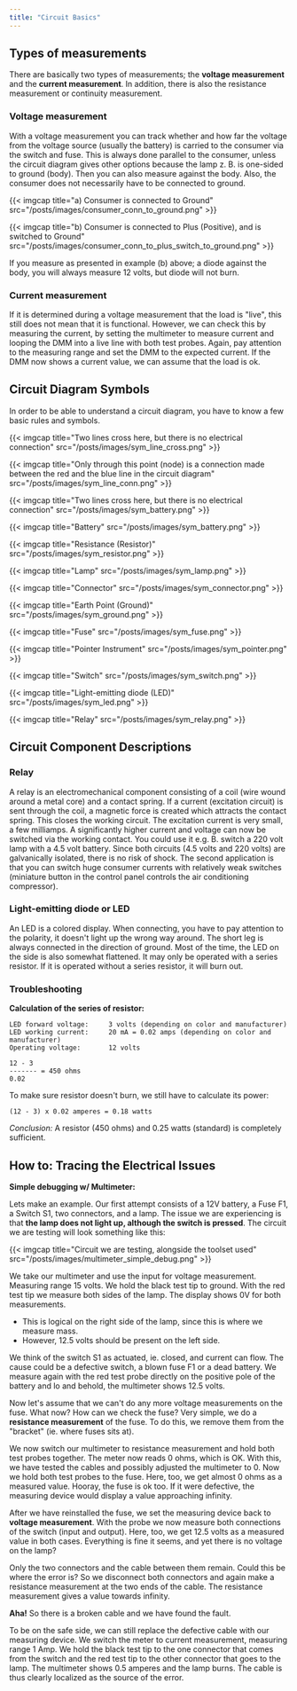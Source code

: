 ```yaml
---
title: "Circuit Basics"
---
```


## Types of measurements
There are basically two types of measurements; the **voltage measurement** and the **current measurement**. In addition, there is also the resistance measurement or continuity measurement.

### Voltage measurement
	
With a voltage measurement you can track whether and how far the voltage from the voltage source (usually the battery) is carried to the consumer via the switch and fuse. This is always done parallel to the consumer, unless the circuit diagram gives other options because the lamp z. B. is one-sided to ground (body). Then you can also measure against the body. Also, the consumer does not necessarily have to be connected to ground.

{{< imgcap title="a) Consumer is connected to Ground" src="/posts/images/consumer_conn_to_ground.png" >}}

{{< imgcap title="b) Consumer is connected to Plus (Positive), and is switched to Ground" src="/posts/images/consumer_conn_to_plus_switch_to_ground.png" >}}

If you measure as presented in example (b) above; a diode against the body, you will always measure 12 volts, but diode will not burn.

### Current measurement
If it is determined during a voltage measurement that the load is "live", this still does not mean that it is functional. However, we can check this by measuring the current, by setting the multimeter to measure current and looping the DMM into a live line with both test probes. Again, pay attention to the measuring range and set the DMM to the expected current. If the DMM now shows a current value, we can assume that the load is ok.

## Circuit Diagram Symbols
In order to be able to understand a circuit diagram, you have to know a few basic rules and symbols.

{{< imgcap title="Two lines cross here, but there is no electrical connection" src="/posts/images/sym_line_cross.png" >}}

{{< imgcap title="Only through this point (node) is a connection made between the red and the blue line in the circuit diagram" src="/posts/images/sym_line_conn.png" >}}

{{< imgcap title="Two lines cross here, but there is no electrical connection" src="/posts/images/sym_battery.png" >}}

{{< imgcap title="Battery" src="/posts/images/sym_battery.png" >}}

{{< imgcap title="Resistance (Resistor)" src="/posts/images/sym_resistor.png" >}}

{{< imgcap title="Lamp" src="/posts/images/sym_lamp.png" >}}

{{< imgcap title="Connector" src="/posts/images/sym_connector.png" >}}

{{< imgcap title="Earth Point (Ground)" src="/posts/images/sym_ground.png" >}}

{{< imgcap title="Fuse" src="/posts/images/sym_fuse.png" >}}

{{< imgcap title="Pointer Instrument" src="/posts/images/sym_pointer.png" >}}

{{< imgcap title="Switch" src="/posts/images/sym_switch.png" >}}

{{< imgcap title="Light-emitting diode (LED)" src="/posts/images/sym_led.png" >}}

{{< imgcap title="Relay" src="/posts/images/sym_relay.png" >}}

## Circuit Component Descriptions

### Relay

A relay is an electromechanical component consisting of a coil (wire wound around a metal core) and a contact spring. If a current (excitation circuit) is sent through the coil, a magnetic force is created which attracts the contact spring. This closes the working circuit. The excitation current is very small, a few milliamps. A significantly higher current and voltage can now be switched via the working contact. You could use it e.g. B. switch a 220 volt lamp with a 4.5 volt battery. Since both circuits (4.5 volts and 220 volts) are galvanically isolated, there is no risk of shock. The second application is that you can switch huge consumer currents with relatively weak switches (miniature button in the control panel controls the air conditioning compressor).

### Light-emitting diode or LED
An LED is a colored display. When connecting, you have to pay attention to the polarity, it doesn't light up the wrong way around. The short leg is always connected in the direction of ground. Most of the time, the LED on the side is also somewhat flattened. It may only be operated with a series resistor. If it is operated without a series resistor, it will burn out.

### Troubleshooting

**Calculation of the series of resistor:**

```
LED forward voltage:	 3 volts (depending on color and manufacturer)
LED working current:	 20 mA = 0.02 amps (depending on color and manufacturer)
Operating voltage:		 12 volts

12 - 3
------- = 450 ohms
0.02
```

To make sure resistor doesn't burn, we still have to calculate its power:

```
(12 - 3) x 0.02 amperes = 0.18 watts
```

*Conclusion:* A resistor (450 ohms) and 0.25 watts (standard) is completely sufficient.

## How to: Tracing the Electrical Issues

**Simple debugging w/ Multimeter:**

Lets make an example. Our first attempt consists of a 12V battery, a Fuse F1, a Switch S1, two connectors, and a lamp. The issue we are experiencing is that **the lamp does not light up, although the switch is pressed**. The circuit we are testing will look something like this:

{{< imgcap title="Circuit we are testing, alongside the toolset used" src="/posts/images/multimeter_simple_debug.png" >}}

We take our multimeter and use the input for voltage measurement. Measuring range 15 volts. We hold the black test tip to ground. With the red test tip we measure both sides of the lamp. The display shows 0V for both measurements. 

* This is logical on the right side of the lamp, since this is where we measure mass. 
* However, 12.5 volts should be present on the left side. 

We think of the switch S1 as actuated, ie. closed, and current can flow. The cause could be a defective switch, a blown fuse F1 or a dead battery. We measure again with the red test probe directly on the positive pole of the battery and lo and behold, the multimeter shows 12.5 volts.

Now let's assume that we can't do any more voltage measurements on the fuse. What now? How can we check the fuse? Very simple, we do a **resistance measurement** of the fuse. To do this, we remove them from the "bracket" (ie. where fuses sits at). 

We now switch our multimeter to resistance measurement and hold both test probes together. The meter now reads 0 ohms, which is OK. With this, we have tested the cables and possibly adjusted the multimeter to 0. Now we hold both test probes to the fuse. Here, too, we get almost 0 ohms as a measured value. Hooray, the fuse is ok too. If it were defective, the measuring device would display a value approaching infinity.

After we have reinstalled the fuse, we set the measuring device back to **voltage measurement**. With the probe we now measure both connections of the switch (input and output). Here, too, we get 12.5 volts as a measured value in both cases. Everything is fine it seems, and yet there is no voltage on the lamp? 

Only the two connectors and the cable between them remain. Could this be where the error is? So we disconnect both connectors and again make a resistance measurement at the two ends of the cable. The resistance measurement gives a value towards infinity.

**Aha!** So there is a broken cable and we have found the fault.

To be on the safe side, we can still replace the defective cable with our measuring device. We switch the meter to current measurement, measuring range 1 Amp. We hold the black test tip to the one connector that comes from the switch and the red test tip to the other connector that goes to the lamp. The multimeter shows 0.5 amperes and the lamp burns. The cable is thus clearly localized as the source of the error.



